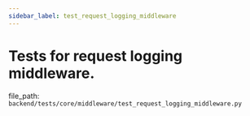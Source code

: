 ```yaml
---
sidebar_label: test_request_logging_middleware
---
```


# Tests for request logging middleware.

  file_path: `backend/tests/core/middleware/test_request_logging_middleware.py`
